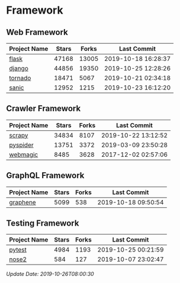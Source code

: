 # Framework

## Web Framework

| Project Name | Stars | Forks | Last Commit |
| ------------ | ----- | ----- | ----------- |
| [flask](https://github.com/pallets/flask) | 47168 | 13005 | 2019-10-18 16:28:37 |
| [django](https://github.com/django/django) | 44856 | 19350 | 2019-10-25 12:28:26 |
| [tornado](https://github.com/tornadoweb/tornado) | 18471 | 5067 | 2019-10-21 02:34:18 |
| [sanic](https://github.com/huge-success/sanic) | 12952 | 1215 | 2019-10-23 16:12:20 |

## Crawler Framework

| Project Name | Stars | Forks | Last Commit |
| ------------ | ----- | ----- | ----------- |
| [scrapy](https://github.com/scrapy/scrapy) | 34834 | 8107 | 2019-10-22 13:12:52 |
| [pyspider](https://github.com/binux/pyspider) | 13751 | 3372 | 2019-03-09 23:50:28 |
| [webmagic](https://github.com/code4craft/webmagic) | 8485 | 3628 | 2017-12-02 02:57:06 |

## GraphQL Framework

| Project Name | Stars | Forks | Last Commit |
| ------------ | ----- | ----- | ----------- |
| [graphene](https://github.com/graphql-python/graphene) | 5099 | 538 | 2019-10-18 09:50:54 |

## Testing Framework

| Project Name | Stars | Forks | Last Commit |
| ------------ | ----- | ----- | ----------- |
| [pytest](https://github.com/pytest-dev/pytest) | 4984 | 1193 | 2019-10-25 00:21:59 |
| [nose2](https://github.com/nose-devs/nose2) | 584 | 127 | 2019-10-07 23:02:47 |

*Update Date: 2019-10-26T08:00:30*